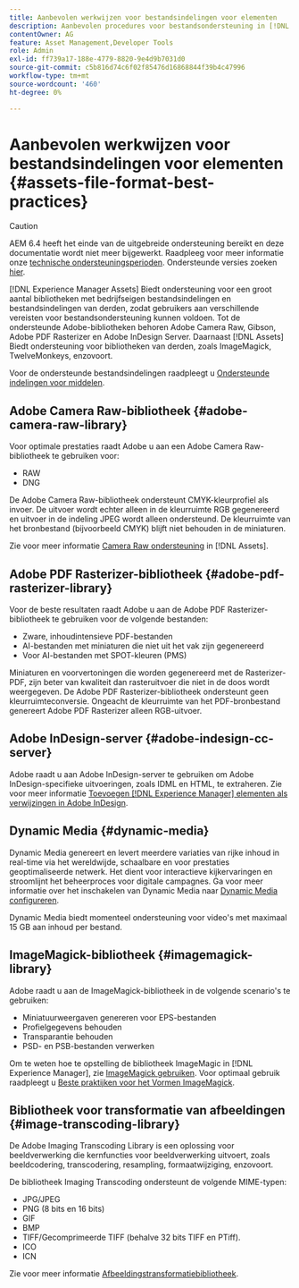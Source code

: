 ```yaml
---
title: Aanbevolen werkwijzen voor bestandsindelingen voor elementen
description: Aanbevolen procedures voor bestandsondersteuning in [!DNL Experience Manager] Elementen.
contentOwner: AG
feature: Asset Management,Developer Tools
role: Admin
exl-id: ff739a17-188e-4779-8820-9e4d9b7031d0
source-git-commit: c5b816d74c6f02f85476d16868844f39b4c47996
workflow-type: tm+mt
source-wordcount: '460'
ht-degree: 0%

---
```


# Aanbevolen werkwijzen voor bestandsindelingen voor elementen {#assets-file-format-best-practices}

>[!CAUTION]
>
>AEM 6.4 heeft het einde van de uitgebreide ondersteuning bereikt en deze documentatie wordt niet meer bijgewerkt. Raadpleeg voor meer informatie onze [technische ondersteuningsperioden](https://helpx.adobe.com/support/programs/eol-matrix.html). Ondersteunde versies zoeken [hier](https://experienceleague.adobe.com/docs/).

[!DNL Experience Manager Assets] Biedt ondersteuning voor een groot aantal bibliotheken met bedrijfseigen bestandsindelingen en bestandsindelingen van derden, zodat gebruikers aan verschillende vereisten voor bestandsondersteuning kunnen voldoen. Tot de ondersteunde Adobe-bibliotheken behoren Adobe Camera Raw, Gibson, Adobe PDF Rasterizer en Adobe InDesign Server. Daarnaast [!DNL Assets] Biedt ondersteuning voor bibliotheken van derden, zoals ImageMagick, TwelveMonkeys, enzovoort.

Voor de ondersteunde bestandsindelingen raadpleegt u [Ondersteunde indelingen voor middelen](assets-formats.md).

## Adobe Camera Raw-bibliotheek {#adobe-camera-raw-library}

Voor optimale prestaties raadt Adobe u aan een Adobe Camera Raw-bibliotheek te gebruiken voor:

* RAW
* DNG

De Adobe Camera Raw-bibliotheek ondersteunt CMYK-kleurprofiel als invoer. De uitvoer wordt echter alleen in de kleurruimte RGB gegenereerd en uitvoer in de indeling JPEG wordt alleen ondersteund. De kleurruimte van het bronbestand (bijvoorbeeld CMYK) blijft niet behouden in de miniaturen.

Zie voor meer informatie [Camera Raw ondersteuning](camera-raw.md) in [!DNL Assets].

## Adobe PDF Rasterizer-bibliotheek {#adobe-pdf-rasterizer-library}

Voor de beste resultaten raadt Adobe u aan de Adobe PDF Rasterizer-bibliotheek te gebruiken voor de volgende bestanden:

* Zware, inhoudintensieve PDF-bestanden
* AI-bestanden met miniaturen die niet uit het vak zijn gegenereerd
* Voor AI-bestanden met SPOT-kleuren (PMS)

Miniaturen en voorvertoningen die worden gegenereerd met de Rasterizer-PDF, zijn beter van kwaliteit dan rasteruitvoer die niet in de doos wordt weergegeven. De Adobe PDF Rasterizer-bibliotheek ondersteunt geen kleurruimteconversie. Ongeacht de kleurruimte van het PDF-bronbestand genereert Adobe PDF Rasterizer alleen RGB-uitvoer.

## Adobe InDesign-server {#adobe-indesign-cc-server}

Adobe raadt u aan Adobe InDesign-server te gebruiken om Adobe InDesign-specifieke uitvoeringen, zoals IDML en HTML, te extraheren. Zie voor meer informatie [Toevoegen [!DNL Experience Manager] elementen als verwijzingen in Adobe InDesign](managing-linked-subassets.md#add-aem-assets-as-references-in-adobe-indesign).

##  Dynamic Media   {#dynamic-media}

Dynamic Media genereert en levert meerdere variaties van rijke inhoud in real-time via het wereldwijde, schaalbare en voor prestaties geoptimaliseerde netwerk. Het dient voor interactieve kijkervaringen en stroomlijnt het beheerproces voor digitale campagnes. Ga voor meer informatie over het inschakelen van Dynamic Media naar [Dynamic Media configureren](config-dynamic.md).

Dynamic Media biedt momenteel ondersteuning voor video&#39;s met maximaal 15 GB aan inhoud per bestand.

## ImageMagick-bibliotheek {#imagemagick-library}

Adobe raadt u aan de ImageMagick-bibliotheek in de volgende scenario&#39;s te gebruiken:

* Miniatuurweergaven genereren voor EPS-bestanden
* Profielgegevens behouden
* Transparantie behouden
* PSD- en PSB-bestanden verwerken

Om te weten hoe te opstelling de bibliotheek ImageMagic in [!DNL Experience Manager], zie [ImageMagick gebruiken](media-handlers.md#an-example-using-imagemagick). Voor optimaal gebruik raadpleegt u [Beste praktijken voor het Vormen ImageMagick](best-practices-for-imagemagick.md).

## Bibliotheek voor transformatie van afbeeldingen {#image-transcoding-library}

De Adobe Imaging Transcoding Library is een oplossing voor beeldverwerking die kernfuncties voor beeldverwerking uitvoert, zoals beeldcodering, transcodering, resampling, formaatwijziging, enzovoort.

De bibliotheek Imaging Transcoding ondersteunt de volgende MIME-typen:

* JPG/JPEG
* PNG (8 bits en 16 bits)
* GIF
* BMP
* TIFF/Gecomprimeerde TIFF (behalve 32 bits TIFF en PTiff).
* ICO
* ICN

Zie voor meer informatie [Afbeeldingstransformatiebibliotheek](imaging-transcoding-library.md).

